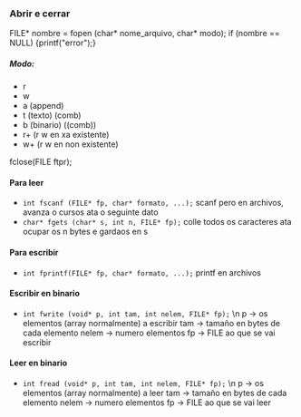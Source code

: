 ### Abrir e cerrar
FILE* nombre = fopen (char* nome_arquivo, char* modo);
if (nombre == NULL) {printf("error");}

##### Modo:
- r
- w
- a (append)
- t (texto) (comb)
- b (binario) ((comb))
- r+ (r w en xa existente)
- w+ (r w en non existente)

fclose(FILE ftpr);
#### Para leer
- ```int fscanf (FILE* fp, char* formato, ...);```  scanf pero en archivos, avanza o cursos ata o seguinte dato
- ```char* fgets (char* s, int n, FILE* fp);```     colle todos os caracteres ata ocupar os n bytes e gardaos en s
#### Para escribir
- ```int fprintf(FILE* fp, char* formato, ...);```      printf en archivos

#### Escribir en binario
- ```int fwrite (void* p, int tam, int nelem, FILE* fp);``` \n
	p -> os elementos (array normalmente) a escribir
	tam -> tamaño en bytes de cada elemento
	nelem -> numero elementos
	fp -> FILE ao que se vai escribir
#### Leer en binario
- ```int fread (void* p, int tam, int nelem, FILE* fp);``` \n
	p -> os elementos (array normalmente) a leer
	tam -> tamaño en bytes de cada elemento
	nelem -> numero elementos
	fp -> FILE ao que se vai leer
